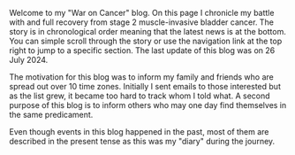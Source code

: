 Welcome to my "War on Cancer" blog. On this page I chronicle my battle
with and full recovery from stage 2 muscle-invasive bladder cancer.
The story is in chronological order meaning that the latest news is at
the bottom. You can simple scroll through the story or use the navigation
link at the top right to jump to a specific section. The last update of
this blog was on 26 July 2024.

The motivation for this blog was to inform my family and friends who are
spread out over 10 time zones. Initially I sent emails to those interested
but as the list grew, it became too hard to track whom I told what.
A second purpose of this blog is to inform others who may one day find
themselves in the same predicament.

Even though events in this blog happened in the past, most of them
are described in the present tense as this was my "diary" during the journey.
